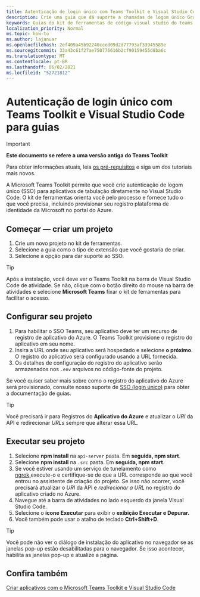 ```yaml
---
title: Autenticação de login único com Teams Toolkit e Visual Studio Code para guias
description: Crie uma guia que dá suporte a chamadas de logom único Graph Microsoft diretamente no Visual Studio Code com o Microsoft Teams Toolkit
keywords: Guias do kit de ferramentas de código visual studio do teams sso graph authentication Azure identity platform
localization_priority: Normal
ms.topic: how-to
ms.author: lajanuar
ms.openlocfilehash: 2ef409a45b92240cced09d2d77793af33945589e
ms.sourcegitcommit: 33a43c61f27ae750776616b2cf90159455d8ba6c
ms.translationtype: MT
ms.contentlocale: pt-BR
ms.lasthandoff: 06/02/2021
ms.locfileid: "52721812"
---
```

# <a name="single-sign-on-authentication-with-teams-toolkit-and-visual-studio-code-for-tabs"></a>Autenticação de login único com Teams Toolkit e Visual Studio Code para guias

> [!IMPORTANT]
> **Este documento se refere a uma versão antiga do Teams Toolkit**
>
> Para obter informações atuais, leia [os pré-requisitos](../get-started/prerequisites.md) e siga um dos tutoriais mais novos.

A Microsoft Teams Toolkit permite que você crie autenticação de logom único (SSO) para aplicativos de tabulação diretamente no Visual Studio Code. O kit de ferramentas orienta você pelo processo e fornece tudo o que você precisa, incluindo provisionar seu registro plataforma de identidade da Microsoft no portal do Azure.

## <a name="get-started--create-a-project"></a>Começar — criar um projeto

1. Crie um novo projeto no kit de ferramentas.
1. Selecione a guia como o tipo de extensão que você gostaria de criar.
1. Selecione a opção para dar suporte ao SSO.

> [!TIP]
> Após a instalação, você deve ver o Teams Toolkit na barra de Visual Studio Code de atividade. Se não, clique com o botão direito do mouse na barra de atividades e selecione **Microsoft Teams** fixar o kit de ferramentas para facilitar o acesso.

## <a name="configure-your-project"></a>Configurar seu projeto

1. Para habilitar o SSO Teams, seu aplicativo deve ter um recurso de registro de aplicativo do Azure. O Teams Toolkit provisione o registro do aplicativo em seu nome.
1. Insira a URL onde seu aplicativo será hospedado e selecione **o próximo**. O registro do aplicativo será configurado usando a URL fornecida.
1. Os detalhes de configuração do registro do aplicativo serão armazenados nos `.env` arquivos no código-fonte do projeto.

Se você quiser saber mais sobre como o registro do aplicativo  do Azure será provisionado, consulte nosso suporte de [SSO (login único)](../tabs/how-to/authentication/auth-aad-sso.md) para obter a documentação de guias.

> [!TIP]
> Você precisará ir para Registros do **Aplicativo do Azure** e atualizar o *URI* da API e redirecionar *URLs* sempre que alterar essa URL.

## <a name="run-your-project"></a>Executar seu projeto

1. Selecione **npm install** na `api-server` pasta. Em **seguida, npm start**.
1. Selecione **npm install** na `.src` pasta. Em **seguida, npm start**.
1. Se você estiver usando um serviço de tunelamento como [ngrok,](https://ngrok.com/)execute-o e certifique-se de que a URL corresponde ao que você entrou no assistente de criação do projeto. Se isso não ocorrer, você precisará atualizar o _URI_ da API e _redirecionar a URL_ no registro do aplicativo criado no Azure.
1. Navegue até a barra de atividades no lado esquerdo da janela Visual Studio Code.
1. Selecione o **ícone Executar** para exibir o **exibição Executar e Depurar.**
1. Você também pode usar o atalho de teclado **Ctrl+Shift+D**.

> [!TIP]
> Você pode não ver o diálogo de instalação do aplicativo no navegador se as janelas pop-up estão desabilitadas para o navegador. Se isso acontecer, habilita as janelas pop-up e atualize a página.

## <a name="see-also"></a>Confira também

[Criar aplicativos com o Microsoft Teams Toolkit e Visual Studio Code](visual-studio-code-overview.md)
